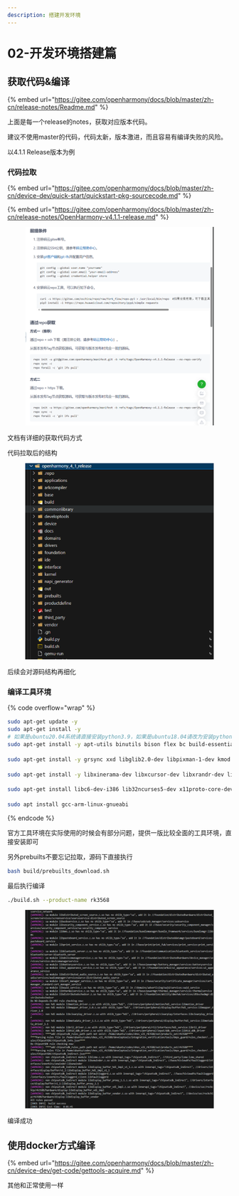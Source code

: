 ```yaml
---
description: 搭建开发环境
---
```


# 02-开发环境搭建篇

## 获取代码&编译

{% embed url="https://gitee.com/openharmony/docs/blob/master/zh-cn/release-notes/Readme.md" %}

上面是每一个release的notes，获取对应版本代码。

建议不使用master的代码，代码太新，版本激进，而且容易有编译失败的风险。

以4.1.1 Release版本为例

### 代码拉取

{% embed url="https://gitee.com/openharmony/docs/blob/master/zh-cn/device-dev/quick-start/quickstart-pkg-sourcecode.md" %}

{% embed url="https://gitee.com/openharmony/docs/blob/master/zh-cn/release-notes/OpenHarmony-v4.1.1-release.md" %}

<figure><img src=".gitbook/assets/image (1) (1).png" alt=""><figcaption></figcaption></figure>

文档有详细的获取代码方式

代码拉取后的结构

<figure><img src=".gitbook/assets/image (1) (1) (1).png" alt=""><figcaption></figcaption></figure>

后续会对源码结构再细化

### 编译工具环境

{% code overflow="wrap" %}
```sh
sudo apt-get update -y 
sudo apt-get install -y 
# 如果是ubuntu20.04系统请直接安装python3.9，如果是ubuntu18.04请改为安装python3.8
sudo apt-get install -y apt-utils binutils bison flex bc build-essential make mtd-utils gcc-arm-linux-gnueabi u-boot-tools python3.9 python3-pip git zip unzip curl wget gcc g++ ruby dosfstools mtools default-jre default-jdk scons python3-distutils perl openssl libssl-dev cpio git-lfs m4 ccache zlib1g-dev tar rsync liblz4-tool genext2fs binutils-dev device-tree-compiler e2fsprogs git-core gnupg gnutls-bin gperf lib32ncurses5-dev libffi-dev zlib* libelf-dev libx11-dev libgl1-mesa-dev lib32z1-dev xsltproc x11proto-core-dev libc6-dev-i386 libxml2-dev lib32z-dev libdwarf-dev
 
sudo apt-get install -y grsync xxd libglib2.0-dev libpixman-1-dev kmod jfsutils reiserfsprogs xfsprogs squashfs-tools  pcmciautils quota ppp libtinfo-dev libtinfo5 libncurses5 libncurses5-dev libncursesw5 libstdc++6  gcc-arm-none-eabi vim ssh locales doxygen

sudo apt-get install -y libxinerama-dev libxcursor-dev libxrandr-dev libxi-dev

sudo apt-get install libc6-dev-i386 lib32ncurses5-dev x11proto-core-dev libx11-dev lib32z1-dev libgl1-mesa-dev libxml2-utils xsltproc unzip fontconfig kpartx python-mako gcc-arm-linux-gnueabihf libssl-dev gcc-arm-linux-gnueabihf

sudo apt install gcc-arm-linux-gnueabi
```
{% endcode %}

官方工具环境在实际使用的时候会有部分问题，提供一版比较全面的工具环境，直接安装即可

另外prebuilts不要忘记拉取，源码下直接执行

```sh
bash build/prebuilts_download.sh
```

最后执行编译

```sh
./build.sh --product-name rk3568
```

<figure><img src=".gitbook/assets/image (1).png" alt=""><figcaption></figcaption></figure>

编译成功

## 使用docker方式编译

{% embed url="https://gitee.com/openharmony/docs/blob/master/zh-cn/device-dev/get-code/gettools-acquire.md" %}

其他和正常使用一样



